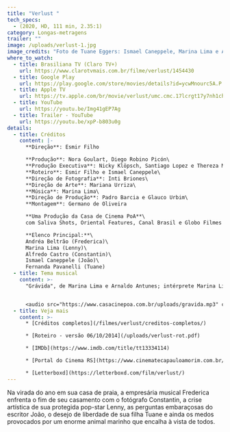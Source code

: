 ```yaml
---
title: "Verlust "
tech_specs:
  - (2020, HD, 111 min, 2.35:1)
category: Longas-metragens
trailer: ""
image: /uploads/verlust-1.jpg
image_credits: "Foto de Tuane Eggers: Ismael Caneppele, Marina Lima e Andrea Beltrão"
where_to_watch:
  - title: Brasiliana TV (Claro TV+)
    url: https://www.clarotvmais.com.br/filme/verlust/1454430
  - title: Google Play
    url: https://play.google.com/store/movies/details?id=ycwMnourc5A.P
  - title: Apple TV
    url: https://tv.apple.com/br/movie/verlust/umc.cmc.17lcrgt17y7nh1ch4kiytd0so
  - title: YouTube
    url: https://youtu.be/Img41gEP7Ag
  - title: Trailer - YouTube
    url: https://youtu.be/xpP-b803u0g
details:
  - title: Créditos
    content: |-
      **Direção**: Esmir Filho

      **Produção**: Nora Goulart, Diego Robino Picón\
      **Produção Executiva**: Nicky Klöpsch, Santiago Lopez e Thereza Menezes\
      **Roteiro**: Esmir Filho e Ismael Caneppele\
      **Direção de Fotografia**: Inti Briones\
      **Direção de Arte**: Mariana Urriza\
      **Música**: Marina Lima\
      **Direção de Produção**: Padro Barcia e Glauco Urbim\
      **Montagem**: Germano de Oliveira

      **Uma Produção da Casa de Cinema PoA**\
      com Saliva Shots, Oriental Features, Canal Brasil e Globo Filmes

      **Elenco Principal:**\
      Andréa Beltrão (Frederica)\
      Marina Lima (Lenny)\
      Alfredo Castro (Constantin)\
      Ismael Caneppele (João)\
      Fernanda Pavanelli (Tuane)
  - title: Tema musical
    content: >-
      "Grávida", de Marina Lima e Arnaldo Antunes; intérprete Marina Lima


      <audio src="https://www.casacinepoa.com.br/uploads/gravida.mp3" controls />
  - title: Veja mais
    content: >-
      * [Créditos completos](/filmes/verlust/creditos-completos/)

      * [Roteiro - versão 06/10/2014](/uploads/verlust-rot.pdf)

      * [IMDb](https://www.imdb.com/title/tt13334114)

      * [Portal do Cinema RS](https://www.cinematecapauloamorim.com.br/portaldocinemagaucho/1290/verlust)

      * [Letterboxd](https://letterboxd.com/film/verlust/)
---
```

Na virada do ano em sua casa de praia, a empresária musical Frederica enfrenta o fim de seu casamento com o fotógrafo Constantin, a crise artística de sua protegida pop-star Lenny, as perguntas embaraçosas do escritor João, o desejo de liberdade de sua filha Tuane e ainda os medos provocados por um enorme animal marinho que encalha à vista de todos.
